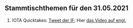 
## Stammtischthemen für den 31.05.2021
1. IOTA Quicktakes: [Tweet der IF](https://twitter.com/iota/status/1396819084487049217?s=20); Hier [das Video auf engl.](https://www.youtube.com/watch?v=doQpAyps4Gg)
